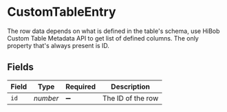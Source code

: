 # CustomTableEntry

The row data depends on what is defined in the table's schema, use HiBob Custom Table Metadata API to get list of defined columns. The only property that's always present is ID.


## Fields

| Field              | Type               | Required           | Description        |
| ------------------ | ------------------ | ------------------ | ------------------ |
| `id`               | *number*           | :heavy_minus_sign: | The ID of the row  |